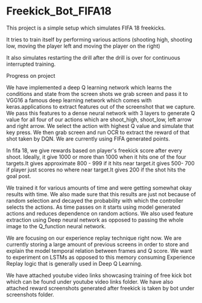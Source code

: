 # Freekick_Bot_FIFA18


This project is a simple setup which simulates FIFA 18 freekicks.

It tries to train itself by performing various actions (shooting high, shooting low, moving the player left and moving the player on the right)

It also simulates restarting the drill after the drill is over for continuous interrupted training.

Progress on project

We have implemented a deep Q learning network which learns the conditions and state from the screen shots we grab screen and pass it to VGG16 a famous deep learning network which comes with keras.applications to extract features out of the screenshot that we capture. We pass this features to a dense neural network with 3 layers to generate Q value for all four of our actions which are shoot_high, shoot_low, left arrow and right arrow. We select the action with highest Q value and simulate that key press. We then grab screen and run OCR to extract the reward of that shot taken by DQN. We are currently using FIFA generated points.

In fifa 18, we give rewards based on player's freekick score after every shoot. Ideally, it give 1000 or more than 1000 when it hits one of the four targets.It gives approximate 800 - 999 if it hits near target.it gives 500- 700 if player just scores no where near target.It gives 200 if the shot hits the goal post.

We trained it for various amounts of time and were getting somewhat okay results with time. We also made sure that this results are just not because of random selection and decayed the probability with which the controller selects the actions. As time passes on it starts using model generated actions and reduces dependence on random actions. We also used feature extraction using Deep neural network as opposed to passing the whole image to the Q_function neural network. 

We are focusing on our experience replay technique right now. We are currently storing a large amount of previous screens in order to store and explain the model temporal relation between frames and Q score. We want to experiment on LSTMs as opposed to this memory consuming Experience Replay logic that is generally used in Deep Q Learning.

We have attached youtube video links showcasing training of free kick bot which can be found under youtube video links folder. We have also attached reward screenshots generated after freekick is taken by bot under screenshots folder.





